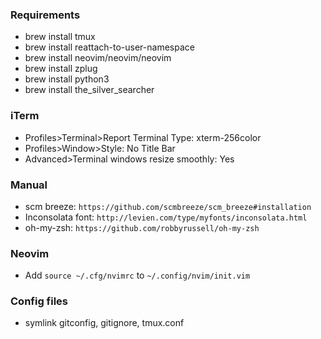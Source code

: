 ### Requirements
- brew install tmux
- brew install reattach-to-user-namespace
- brew install neovim/neovim/neovim
- brew install zplug
- brew install python3
- brew install the_silver_searcher

### iTerm
- Profiles>Terminal>Report Terminal Type: xterm-256color
- Profiles>Window>Style: No Title Bar
- Advanced>Terminal windows resize smoothly: Yes

### Manual
- scm breeze: `https://github.com/scmbreeze/scm_breeze#installation`
- Inconsolata font: `http://levien.com/type/myfonts/inconsolata.html`
- oh-my-zsh: `https://github.com/robbyrussell/oh-my-zsh`

### Neovim
- Add `source ~/.cfg/nvimrc` to `~/.config/nvim/init.vim`

### Config files
- symlink gitconfig, gitignore, tmux.conf
